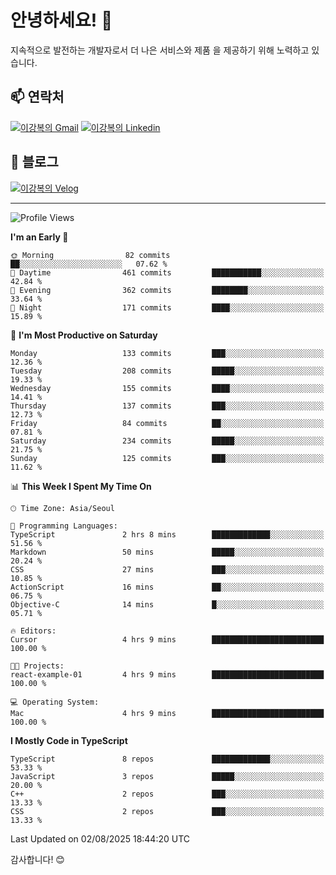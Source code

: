 # 안녕하세요! 👋

지속적으로 발전하는 개발자로서 더 나은 서비스와 제품
을 제공하기 위해 노력하고 있습니다.

## 📫 연락처
[![이강복의 Gmail](https://img.shields.io/badge/Gmail-D14836?style=for-the-badge&logo=gmail&logoColor=white)](mailto:pmmm114@gmail.com)
[![이강복의 Linkedin](https://img.shields.io/badge/LinkedIn-0077B5?style=for-the-badge&logo=linkedin&logoColor=white)](https://www.linkedin.com/in/lkb0297)

## 📝 블로그
[![이강복의 Velog](https://img.shields.io/badge/Velog-ffffff?style=for-the-badge&logo=velog)](https://velog.io/@pmmm114/posts)

---
<!--START_SECTION:waka-->
![Profile Views](http://img.shields.io/badge/Profile%20Views-0-blue)

**I'm an Early 🐤** 

```text
🌞 Morning                82 commits          ██░░░░░░░░░░░░░░░░░░░░░░░   07.62 % 
🌆 Daytime                461 commits         ███████████░░░░░░░░░░░░░░   42.84 % 
🌃 Evening                362 commits         ████████░░░░░░░░░░░░░░░░░   33.64 % 
🌙 Night                  171 commits         ████░░░░░░░░░░░░░░░░░░░░░   15.89 % 
```
📅 **I'm Most Productive on Saturday** 

```text
Monday                   133 commits         ███░░░░░░░░░░░░░░░░░░░░░░   12.36 % 
Tuesday                  208 commits         █████░░░░░░░░░░░░░░░░░░░░   19.33 % 
Wednesday                155 commits         ████░░░░░░░░░░░░░░░░░░░░░   14.41 % 
Thursday                 137 commits         ███░░░░░░░░░░░░░░░░░░░░░░   12.73 % 
Friday                   84 commits          ██░░░░░░░░░░░░░░░░░░░░░░░   07.81 % 
Saturday                 234 commits         █████░░░░░░░░░░░░░░░░░░░░   21.75 % 
Sunday                   125 commits         ███░░░░░░░░░░░░░░░░░░░░░░   11.62 % 
```


📊 **This Week I Spent My Time On** 

```text
🕑︎ Time Zone: Asia/Seoul

💬 Programming Languages: 
TypeScript               2 hrs 8 mins        █████████████░░░░░░░░░░░░   51.56 % 
Markdown                 50 mins             █████░░░░░░░░░░░░░░░░░░░░   20.24 % 
CSS                      27 mins             ███░░░░░░░░░░░░░░░░░░░░░░   10.85 % 
ActionScript             16 mins             ██░░░░░░░░░░░░░░░░░░░░░░░   06.75 % 
Objective-C              14 mins             █░░░░░░░░░░░░░░░░░░░░░░░░   05.71 % 

🔥 Editors: 
Cursor                   4 hrs 9 mins        █████████████████████████   100.00 % 

🐱‍💻 Projects: 
react-example-01         4 hrs 9 mins        █████████████████████████   100.00 % 

💻 Operating System: 
Mac                      4 hrs 9 mins        █████████████████████████   100.00 % 
```

**I Mostly Code in TypeScript** 

```text
TypeScript               8 repos             █████████████░░░░░░░░░░░░   53.33 % 
JavaScript               3 repos             █████░░░░░░░░░░░░░░░░░░░░   20.00 % 
C++                      2 repos             ███░░░░░░░░░░░░░░░░░░░░░░   13.33 % 
CSS                      2 repos             ███░░░░░░░░░░░░░░░░░░░░░░   13.33 % 
```




 Last Updated on 02/08/2025 18:44:20 UTC
<!--END_SECTION:waka-->

감사합니다! 😊
